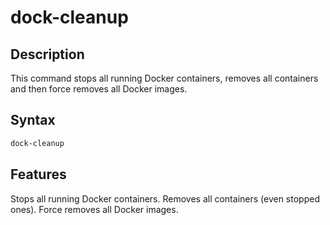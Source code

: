 # dock-cleanup

## Description
This command stops all running Docker containers, removes all containers and then force removes all Docker images.

## Syntax
```bash
dock-cleanup
```
## Features
Stops all running Docker containers.
Removes all containers (even stopped ones).
Force removes all Docker images.
